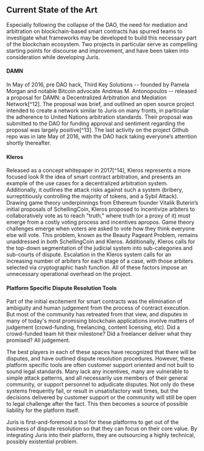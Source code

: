 ## Current State of the Art

Especially following the collapse of the DAO, the need for mediation and arbitration on blockchain-based smart contracts has spurred teams to investigate what frameworks may be developed to build this necessary part of the blockchain ecosystem. Two projects in particular serve as compelling starting points for discourse and improvement, and have been taken into consideration while developing Juris.

#### DAMN

In May of 2016, pre DAO hack, Third Key Solutions -- founded by Pamela Morgan and notable Bitcoin advocate Andreas M. Antonopoulos -- released a proposal for DAMN: a Decentralized Arbitration and Mediation Network[^12]. The proposal was brief, and outlined an open source project intended to create a network similar to Juris on many fronts, in particular the adherence to United Nations arbitration standards. Their proposal was submitted to the DAO for funding approval and sentiment regarding the proposal was largely positive[^13]. The last activity on the project Github repo was in late May of 2016, with the DAO hack taking everyone’s attention shortly thereafter.

#### Kleros

Released as a concept whitepaper in 2017[^14], Kleros represents a more focused look R the idea of smart contract arbitration, and presents an example of the use cases for a decentralized arbitration system. Additionally, it outlines the attack risks against such a system \(bribery, surreptitiously controlling the majority of tokens, and a Sybil Attack\). Drawing game theory underpinnings from Ethereum founder Vitalik Buterin’s initial proposals of SchellingCoin, Kleros proposed to incentivize arbiters to collaboratively vote as to reach "truth," where truth \(or a proxy of it\) must emerge from a costly voting process and incentives apropos. Game theory challenges emerge when voters are asked to vote how they think everyone else will vote. This problem, known as the Beauty Pageant Problem, remains unaddressed in both SchellingCoin and Kleros. Additionally, Kleros calls for the top-down segmentation of the judicial system into sub-categories and sub-courts of dispute. Escalation in the Kleros system calls for an increasing number of arbiters for each stage of a case, with those arbiters selected via cryptographic hash function. All of these factors impose an unnecessary operational overhead on the project.

#### Platform Specific Dispute Resolution Tools

Part of the initial excitement for smart contracts was the elimination of ambiguity and human judgement from the process of contract execution. But most of the community has retreated from that view, and disputes in many of today's most promising blockchain applications involve matters of judgement \(crowd-funding, freelancing, content licensing, etc\). Did a crowd-funded team hit their milestone? Did a freelancer deliver what they promised? All judgement. 

The best players in each of these spaces have recognized that there will be disputes, and have outlined dispute resolution procedures. However, these platform specific tools are often customer support oriented and not built to sound legal standards. Many lack any incentives, many are vulnerable to simple attack patterns, and all necessarily use members of their general community, or support personnel to adjudicate disputes. Not only do these systems frequently fail, or result in unsatisfactory wait times, but the decisions delivered by customer support or the community will still be open to legal challenge after the fact. This then becomes a source of possible liability for the platform itself.

Juris is first-and-foremost a tool for these platforms to get out of the business of dispute resolution so that they can focus on their core value. By integrating Juris into their platform, they are outsourcing a highly technical, possibly existential problem.


